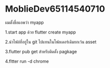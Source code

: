 # MoblieDev65114540710
ผมตั้งชื่อแอพว่า myapp 

1.start app ด้วย flutter create myapp

2.นำไฟล์ที่อยู่ใน git ไปแทนในโฟลเดอร์เดิมยกเว้น asset

3.flutter pub get สำหรับติดตั้ง pagkage 

4.fltter run -d chrome

